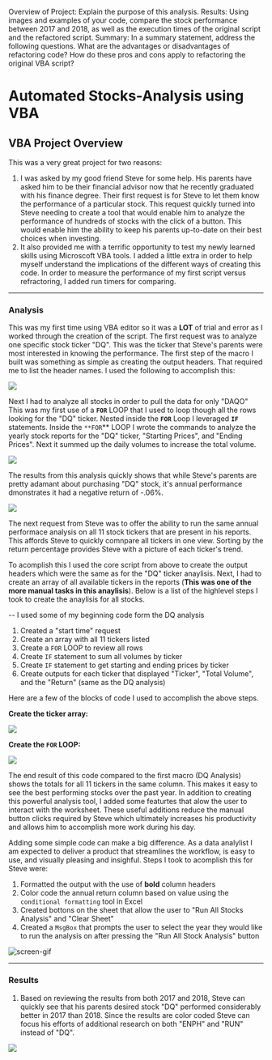 Overview of Project: Explain the purpose of this analysis.
Results: Using images and examples of your code, compare the stock performance between 2017 and 2018, as well as the execution times of the original script and the refactored script.
Summary: In a summary statement, address the following questions.
What are the advantages or disadvantages of refactoring code?
How do these pros and cons apply to refactoring the original VBA script?


# Automated Stocks-Analysis using VBA

## VBA Project Overview
This was a very great project for two reasons:
1. I was asked by my good friend Steve for some help. His parents have asked him to be their financial advisor now that he recently graduated with his finance degree. Their first request is for Steve to let them know the performance of a particular stock. This request quickly turned into Steve needing to create a tool that would enable him to analyze the performance of hundreds of stocks with the click of a button. This would enable him the ability to keep his parents up-to-date on their best choices when investing. 
3. It also provided me with a terrific opportunity to test my newly learned skills using Microscoft VBA tools. I added a little extra in order to help myself understand the implications of the different ways of creating this code. In order to measure the performance of my first script versus refractoring, I added run timers for comparing. 

---

### Analysis



This was my first time using VBA editor so it was a **LOT** of trial and error as I worked through the creation of the script. The first request was to analyze one specific stock ticker "DQ". This was the ticker that Steve's parents were most interested in knowing the performance. The first step of the macro I built was something as simple as creating the output headers. That required me to list the header names. I used the following to accomplish this:

 ![](https://github.com/TONY-H83/Stock-Analysis/blob/main/Resources/DQ%20Analysis%20Output%20Headers.png)

Next I had to analyze all stocks in order to pull the data for only "DAQO" This was my first use of a **``FOR``** LOOP that I used to loop though all the rows looking for the "DQ" ticker. Nested inside the **``FOR``** Loop I leveraged **``IF``** statements. Inside the ``**FOR``** LOOP I wrote the commands to analyze the yearly stock reports for the "DQ" ticker, "Starting Prices", and "Ending Prices". Next it summed up the daily volumes to increase the total volume. 

![](https://github.com/TONY-H83/Stock-Analysis/blob/main/Resources/DQ%20Analysis%20FOR%20LOOP.png)

The results from this analysis quickly shows that while Steve's parents are pretty adamant about purchasing "DQ" stock, it's annual performance dmonstrates it had a negative return of -.06%. 

![](https://github.com/TONY-H83/Stock-Analysis/blob/main/Resources/DQ%20Analysis%202018.png)



The next request from Steve was to offer the ability to run the same annual performace analysis on all 11 stock tickers that are present in his reports. This affords Steve to quickly comnpare all tickers in one view. Sorting by the return percentage provides Steve with a picture of each ticker's trend. 

To acomplish this I used the core script from above to create the output headers which were the same as for the "DQ" ticker anaylisis. Next, I had to create an array of all available tickers in the reports (**This was one of the more manual tasks in this anaylisis**).  Below is a list of the highlevel steps I took to create the anaylisis for all stocks. 

-- I used some of my beginning code form the DQ analysis

1. Created a "start time" request
2. Create an array with all 11 tickers listed
3. Create a ``FOR`` LOOP to review all rows
4. Create ``IF`` statement to sum all volumes by ticker
5. Create ``IF`` statement to get starting and ending prices by ticker
6. Create outputs for each ticker that displayed "Ticker", "Total Volume", and the "Return" (same as the DQ analysis)

Here are a few of the blocks of code I used to accomplish the above steps.

**Create the ticker array:**

![](https://github.com/TONY-H83/Stock-Analysis/blob/main/Resources/Ticker%20array.png)

**Create the ``FOR`` LOOP:**

![](https://github.com/TONY-H83/Stock-Analysis/blob/main/Resources/All%20Stocks%20Analysis%20FOR%20Loop.png)

The end result of this code compared to the first macro (DQ Analysis) shows the totals for all 11 tickers in the same column. This makes it easy to see the best performing stocks over the past year. In addition to creating this powerful analysis tool, I added some featurtes that alow the user to interact with the worksheet. These useful additions reduce the manual button clicks required by Steve which ultimately increases his productivity and allows him to accomplish more work during his day. 

Adding some simple code can make a big difference. As a data analylist I am expected to deliver a product that streamlines the workflow, is easy to use, and visually pleasing and insighful. Steps I took to acomplish this for Steve were:

1. Formatted the output with the use of **bold** column headers
2. Color code the annual return column based on value using the ``conditional formatting`` tool in Excel
3. Created bottons on the sheet that allow the user to "Run All Stocks Analysis" and "Clear Sheet"
4. Created a ``MsgBox`` that prompts the user to select the year they would like to run the analysis on after pressing the "Run All Stock Analysis" button 


![screen-gif](https://github.com/TONY-H83/Stock-Analysis/blob/main/Resources/Demo.gif)

---

### Results

1. Based on reviewing the results from both 2017 and 2018, Steve can quickly see that his parents desired stock "DQ" performed considerably better in 2017 than 2018. Since the results are color coded Steve can focus his efforts of additional research on both "ENPH" and "RUN" instead of "DQ".

![](https://github.com/TONY-H83/Stock-Analysis/blob/main/Resources/Results_Comparison.png)






